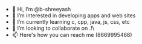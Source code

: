 - 👋 Hi, I’m @b-shreeyash
- 👀 I’m interested in developing apps and web sites 
- 🌱 I’m currently learning c, cpp, java, js, css, etc
- 💞️ I’m looking to collaborate on .!\
- 📫 Here's how you can reach me (8669995468)

<!---
b-shreeyash/b-shreeyash is a ✨ special ✨ repository because its `README.md` (this file) appears on your GitHub profile.
You can click the Preview link to take a look at your changes.
--->
